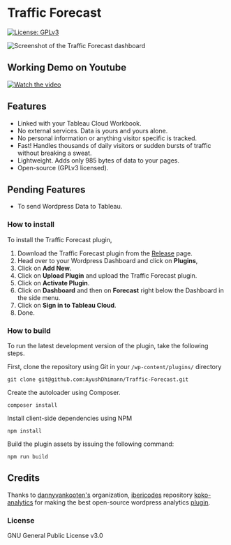 # Traffic Forecast

[![License: GPLv3](https://img.shields.io/badge/License-GPLv3-blue.svg)](https://www.gnu.org/licenses/gpl-3.0)

![Screenshot of the Traffic Forecast dashboard](https://github.com/AyushDhimann/Traffic-Forecast/blob/master/src/original.png)

## Working Demo on Youtube

[![Watch the video](https://img.youtube.com/vi/7Y-3RdS5jDA/hqdefault.jpg)](https://www.youtube.com/watch?v=7Y-3RdS5jDA)

## Features

- Linked with your Tableau Cloud Workbook.
- No external services. Data is yours and yours alone.
- No personal information or anything visitor specific is tracked.
- Fast! Handles thousands of daily visitors or sudden bursts of traffic without breaking a sweat.
- Lightweight. Adds only 985 bytes of data to your pages.
- Open-source (GPLv3 licensed).

## Pending Features

- To send Wordpress Data to Tableau.

### How to install

To install the Traffic Forecast plugin,

1. Download the Traffic Forecast plugin from the [Release](https://github.com/AyushDhimann/Traffic-Forecast/releases/tag/plugin) page.
2. Head over to your Wordpress Dashboard and click on **Plugins**,
3. Click on **Add New**.
4. Click on **Upload Plugin** and upload the Traffic Forecast plugin.
5. Click on **Activate Plugin**.
6. Click on **Dashboard** and then on **Forecast** right below the Dashboard in the side menu.
7. Click on **Sign in to Tableau Cloud**.
8. Done.


### How to build

To run the latest development version of the plugin, take the following steps.

First, clone the repository using Git in your `/wp-content/plugins/` directory
```
git clone git@github.com:AyushDhimann/Traffic-Forecast.git
```

Create the autoloader using Composer.
```
composer install
```

Install client-side dependencies using NPM
```
npm install
```

Build the plugin assets by issuing the following command:
``` 
npm run build
```


## Credits

Thanks to [dannyvankooten's](https://github.com/dannyvankooten) organization, [ibericodes](https://github.com/ibericode) repository [koko-analytics](https://github.com/ibericode/koko-analytics) for making the best open-source wordpress analytics [plugin](https://www.kokoanalytics.com/).

### License

GNU General Public License v3.0

